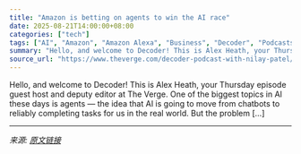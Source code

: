 ```yaml
---
title: "Amazon is betting on agents to win the AI race"
date: 2025-08-21T14:00:00+08:00
categories: ["tech"]
tags: ["AI", "Amazon", "Amazon Alexa", "Business", "Decoder", "Podcasts", "Tech", "xAI"]
summary: "Hello, and welcome to Decoder! This is Alex Heath, your Thursday episode guest host and deputy editor at The Verge. One of the biggest topics in AI these days is agents — the idea that AI is going to "
source_url: "https://www.theverge.com/decoder-podcast-with-nilay-patel/761830/amazon-david-luan-agi-lab-adept-ai-interview"
---
```


Hello, and welcome to Decoder! This is Alex Heath, your Thursday episode guest host and deputy editor at The Verge. One of the biggest topics in AI these days is agents — the idea that AI is going to move from chatbots to reliably completing tasks for us in the real world. But the problem [&#8230;]

---

*来源: [原文链接](https://www.theverge.com/decoder-podcast-with-nilay-patel/761830/amazon-david-luan-agi-lab-adept-ai-interview)*
